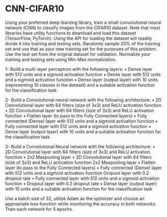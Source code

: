 # CNN-CIFAR10

Using your preferred deep learning library, train a small convolutional neural network (CNN) to classify images from the CIFAR10 dataset. Note that most libraries have utility functions to download and load this dataset (TensorFlow, PyTorch).
Using the API for loading the dataset will readily divide it into training and testing sets. Randomly sample 20% of the training set and use that as your new training set for the purposes of this problem. Use the test set from the original dataset for validation. Normalize your training and testing sets using Min-Max normalization.


1- Build a multi-layer perceptron with the following layers:
• Dense layer with 512 units and a sigmoid activation function
• Dense layer with 512 units and a sigmoid activation function
• Dense layer (output layer) with 10 units (representing 10 classes in the dataset) and a suitable activation function for the classification task


2- Build a Convolutional neural network with the following architecture:
• 2D Convolutional layer with 64 filters (size of 3x3) and ReLU activation function
• 2D Convolutional layer with 64 filters (size of 3x3) and ReLU activation function
• Flatten layer (to pass to the Fully Connected layers)
• Fully connected (Dense) layer with 512 units and a sigmoid activation function
• Fully connected layer with 512 units and a sigmoid activation function
• Dense layer (output layer) with 10 units and a suitable activation function for the classification task


3- Build a Convolutional Neural network with the following architecture:
• 2D Convolutional layer with 64 filters (size of 3x3) and ReLU activation function
• 2x2 Maxpooling layer 
• 2D Convolutional layer with 64 filters (size of 3x3) and ReLU activation function 2x2 Maxpooling layer
• Flatten layer (to pass to the Fully Connected layers)
• Fully connected (Dense) layer with 512 units and a sigmoid activation function Dropout layer with 0.2 dropout rate
• Fully connected layer with 512 units and a sigmoid activation function
• Dropout layer with 0.2 dropout rate
• Dense layer (output layer) with 10 units and a suitable activation function for the classification task


Use a batch size of 32, utilize Adam as the optimizer and choose an appropriate loss function while
monitoring the accuracy in both networks. Train each network for 5 epochs.
